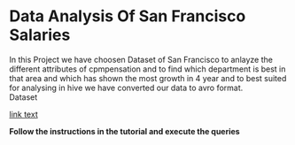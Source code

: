 # Data Analysis Of San Francisco Salaries

In this Project we have choosen Dataset of San Francisco to anlayze the different attributes of cpmpensation and to find which department is best in that area and which has shown the most growth in 4 year and to best suited for analysing in hive we have converted our data to avro format.<BR>
Dataset

<a href="https://www.kaggle.com/kaggle/sf-salaries">link text</a>

<b>Follow the instructions in the tutorial and execute the queries</b>
